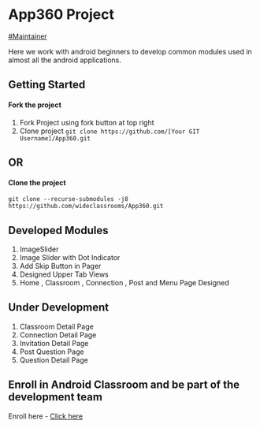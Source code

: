 # App360 Project
[#Maintainer](https://wideclassrooms.com)

Here we work with android beginners to develop common modules used in almost all the android applications. 

## Getting Started

#### Fork the project 
1. Fork Project using fork button at top right
2. Clone project
`git clone https://github.com/[Your GIT Username]/App360.git`

## OR

#### Clone the project
     
  `git clone --recurse-submodules -j8 https://github.com/wideclassrooms/App360.git`

## Developed Modules
1. ImageSlider
2. Image Slider with Dot Indicator
3. Add Skip Button in Pager
4. Designed Upper Tab Views
5. Home , Classroom , Connection , Post and Menu Page Designed
## Under Development
1. Classroom Detail Page
2. Connection Detail Page
3. Invitation Detail Page
4. Post Question Page
5. Question Detail Page




## Enroll in Android Classroom and be part of the development team

Enroll here - [Click here](https://wideclassrooms.com/in/classrooms/App360-nKJdSs0w)


